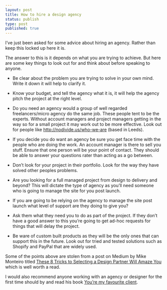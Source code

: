 ```yaml
---
layout: post
title: How to hire a design agency
status: publish
type: post
published: true
---
```



I’ve just been asked for some advice about hiring an agency. Rather than keep this locked up here it is.

The answer to this is it depends on what you are trying to achieve. But here are some key things to look out for and think about before speaking to anyone.

- Be clear about the problem you are trying to solve in your own mind. Write it down it will help to clarify it.

- Know your budget, and tell the agency what it is, it will help the agency pitch the project at the right level.

- Do you need an agency would a group of well regarded freelancers/micro agency do the same job. These people tent to be the experts. Without account managers and project managers getting in the way so for a small project it may work out to be more effective. Look out for people like http://nodivide.us/who-we-are (based in Leeds).

- If you decide you do want an agency be sure you get face time with the people who are doing the work. An account manager is there to sell you stuff. Ensure that one person will be your point of contact. They should be able to answer your questions rater than acting as a go between.

- Don’t look for your project in their portfolio. Look for the way they have solved other peoples problems.

- Are you looking for a full managed project from design to delivery and beyond? This will dictate the type of agency as you’ll need someone who is going to manage the site for you post launch.

- If you are going to be relying on the agency to manage the site post launch what level of support are they doing to give you?

- Ask them what they need you to do as part of the project. If they don’t have a good answer to this you’re going to get ad-hoc requests for things that will delay the project.

- Be ware of custom built products as they will be the only ones that can support this in the future. Look out for tried and tested solutions such as Shopify and PayPal that are widely used.

Some of the points above are stolen from a post on Medium by Mike Monteiro titled [These 8 Tricks to Selecting a Design Partner Will Amaze You](https://medium.com/@monteiro/these-8-tricks-to-selecting-a-design-partner-will-amaze-you-84f40d290296) which is well worth a read.

I would also recommend anyone working with an agency or designer for the first time should by and read his book [You’re my favourite client](http://abookapart.com/products/youre-my-favorite-client).
